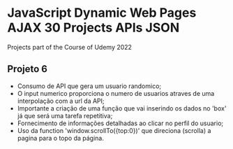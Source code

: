 # JavaScript Dynamic Web Pages AJAX 30 Projects APIs JSON
Projects part of the Course of Udemy 2022

## Projeto 6
- Consumo de API que gera um usuario randomico;
- O input numerico proporciona o numero de usuarios atraves de uma interpolação com a url da API;
- Importante a criação de uma função que vai inserindo os dados no 'box' já que será uma tarefa repetitiva;
- Fornecimento de informações detalhadas ao clicar no perfil do usuario;
- Uso da function 'window.scrollTo({top:0})' que direciona (scrolla) a pagina para o topo da página.
